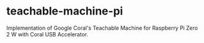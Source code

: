 # teachable-machine-pi
Implementation of Google Coral's Teachable Machine for Raspberry Pi Zero 2 W with Coral USB Accelerator.
